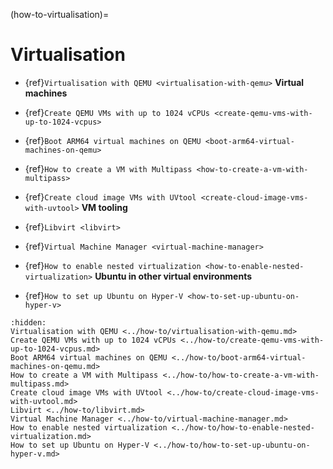 (how-to-virtualisation)=

# Virtualisation

* {ref}`Virtualisation with QEMU <virtualisation-with-qemu>`
**Virtual machines**

* {ref}`Create QEMU VMs with up to 1024 vCPUs <create-qemu-vms-with-up-to-1024-vcpus>`
* {ref}`Boot ARM64 virtual machines on QEMU <boot-arm64-virtual-machines-on-qemu>`
* {ref}`How to create a VM with Multipass <how-to-create-a-vm-with-multipass>`
* {ref}`Create cloud image VMs with UVtool <create-cloud-image-vms-with-uvtool>`
**VM tooling**

* {ref}`Libvirt <libvirt>`
* {ref}`Virtual Machine Manager <virtual-machine-manager>`
* {ref}`How to enable nested virtualization <how-to-enable-nested-virtualization>`
**Ubuntu in other virtual environments**

* {ref}`How to set up Ubuntu on Hyper-V <how-to-set-up-ubuntu-on-hyper-v>`

```{toctree}
:hidden:
Virtualisation with QEMU <../how-to/virtualisation-with-qemu.md>
Create QEMU VMs with up to 1024 vCPUs <../how-to/create-qemu-vms-with-up-to-1024-vcpus.md>
Boot ARM64 virtual machines on QEMU <../how-to/boot-arm64-virtual-machines-on-qemu.md>
How to create a VM with Multipass <../how-to/how-to-create-a-vm-with-multipass.md>
Create cloud image VMs with UVtool <../how-to/create-cloud-image-vms-with-uvtool.md>
Libvirt <../how-to/libvirt.md>
Virtual Machine Manager <../how-to/virtual-machine-manager.md>
How to enable nested virtualization <../how-to/how-to-enable-nested-virtualization.md>
How to set up Ubuntu on Hyper-V <../how-to/how-to-set-up-ubuntu-on-hyper-v.md>
```